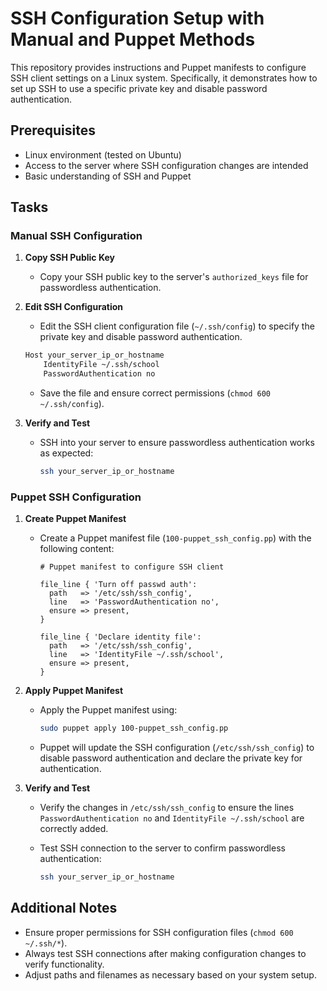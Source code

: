 # SSH Configuration Setup with Manual and Puppet Methods

This repository provides instructions and Puppet manifests to configure SSH client settings on a Linux system. Specifically, it demonstrates how to set up SSH to use a specific private key and disable password authentication.

## Prerequisites

- Linux environment (tested on Ubuntu)
- Access to the server where SSH configuration changes are intended
- Basic understanding of SSH and Puppet

## Tasks

### Manual SSH Configuration

1. **Copy SSH Public Key**

   - Copy your SSH public key to the server's `authorized_keys` file for passwordless authentication.

2. **Edit SSH Configuration**

   - Edit the SSH client configuration file (`~/.ssh/config`) to specify the private key and disable password authentication.

   ```bash
   Host your_server_ip_or_hostname
       IdentityFile ~/.ssh/school
       PasswordAuthentication no
   ```

   - Save the file and ensure correct permissions (`chmod 600 ~/.ssh/config`).

3. **Verify and Test**

   - SSH into your server to ensure passwordless authentication works as expected:

     ```bash
     ssh your_server_ip_or_hostname
     ```

### Puppet SSH Configuration

1. **Create Puppet Manifest**

   - Create a Puppet manifest file (`100-puppet_ssh_config.pp`) with the following content:

     ```puppet
     # Puppet manifest to configure SSH client

     file_line { 'Turn off passwd auth':
       path   => '/etc/ssh/ssh_config',
       line   => 'PasswordAuthentication no',
       ensure => present,
     }

     file_line { 'Declare identity file':
       path   => '/etc/ssh/ssh_config',
       line   => 'IdentityFile ~/.ssh/school',
       ensure => present,
     }
     ```

2. **Apply Puppet Manifest**

   - Apply the Puppet manifest using:

     ```bash
     sudo puppet apply 100-puppet_ssh_config.pp
     ```

   - Puppet will update the SSH configuration (`/etc/ssh/ssh_config`) to disable password authentication and declare the private key for authentication.

3. **Verify and Test**

   - Verify the changes in `/etc/ssh/ssh_config` to ensure the lines `PasswordAuthentication no` and `IdentityFile ~/.ssh/school` are correctly added.

   - Test SSH connection to the server to confirm passwordless authentication:

     ```bash
     ssh your_server_ip_or_hostname
     ```

## Additional Notes

- Ensure proper permissions for SSH configuration files (`chmod 600 ~/.ssh/*`).
- Always test SSH connections after making configuration changes to verify functionality.
- Adjust paths and filenames as necessary based on your system setup.
